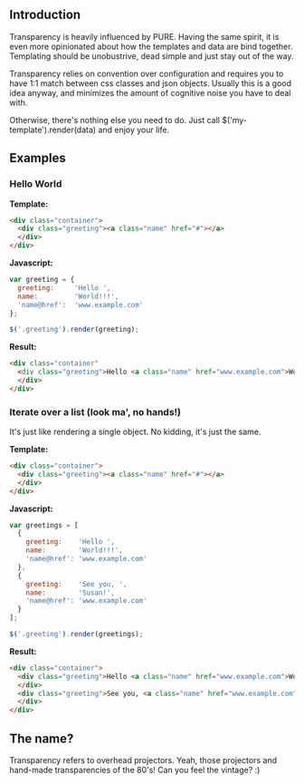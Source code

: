 ## Introduction

Transparency is heavily influenced by PURE. Having the same spirit, it is even more opinionated about how the templates and data are bind together. Templating should be unobustrive, dead simple and just stay out of the way.

Transparency relies on convention over configuration and requires you to have 1:1 match between css classes and json objects. Usually this is a good idea anyway, and minimizes the amount of cognitive noise you have to deal with. 

Otherwise, there's nothing else you need to do. Just call $('my-template').render(data) and enjoy your life.

## Examples

### Hello World

**Template:**

```html
<div class="container">
  <div class="greeting"><a class="name" href="#"></a>
  </div>
</div>
```

**Javascript:**

```js
var greeting = {
  greeting:     'Hello ',
  name:         'World!!!',
  'name@href':  'www.example.com'
};

$('.greeting').render(greeting);
```

**Result:**

```html
<div class="container"
  <div class="greeting">Hello <a class="name" href="www.example.com">World!!!</a>
  </div>
</div>
```

### Iterate over a list (look ma', no hands!)

It's just like rendering a single object. No kidding, it's just the same.

**Template:**

```html
<div class="container">
  <div class="greeting"><a class="name" href="#"></a>
  </div>
</div>
```

**Javascript:**

```js
var greetings = [
  {
    greeting:    'Hello ',
    name:        'World!!!',
    'name@href': 'www.example.com'
  },
  {
    greeting:    'See you, ',
    name:        'Susan!',
    'name@href': 'www.example.com'
  }
];

$('.greeting').render(greetings);
```

**Result:**

```html
<div class="container">
  <div class="greeting">Hello <a class="name" href="www.example.com">World!!!</a>
  </div>
  <div class="greeting">See you, <a class="name" href="www.example.com">Susan!</a>
  </div>
</div>
```

## The name?

Transparency refers to overhead projectors. Yeah, those projectors and hand-made transparencies of the 80's! Can you feel the vintage? :)
